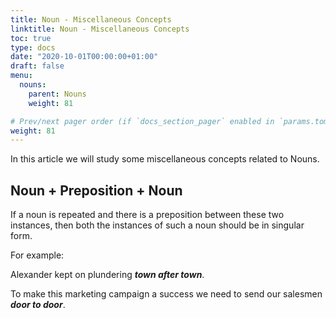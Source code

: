 ```yaml
---
title: Noun - Miscellaneous Concepts
linktitle: Noun - Miscellaneous Concepts
toc: true
type: docs
date: "2020-10-01T00:00:00+01:00"
draft: false
menu:
  nouns:
    parent: Nouns
    weight: 81

# Prev/next pager order (if `docs_section_pager` enabled in `params.toml`)
weight: 81
---
```


In this article we will study some miscellaneous concepts related to Nouns.

## Noun + Preposition + Noun

If a noun is repeated and there is a preposition between these two instances, then both the instances of such a noun should be in singular form.

For example:

Alexander kept on plundering ***town after town***.

To make this marketing campaign a success we need to send our salesmen ***door to door***.

